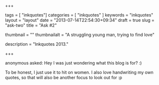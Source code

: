 +++

tags = [ "inkquotes"]
categories = [ "inkquotes" ]
keywords = "inkquotes"
layout = "layout"
date = "2013-07-14T22:54:30+09:34"
draft = true
slug = "ask-two"
title = "Ask #2"

thumbnail = ""
thumbnailalt = "A struggling young man, trying to find love"

description = "Inkquotes 2013."

+++

anonymous asked:
Hey I was just wondering what this blog is for? :)

To be honest, I just use it to hit on women. I also love handwriting my own quotes, so that will also be another focus to look out for :p 
